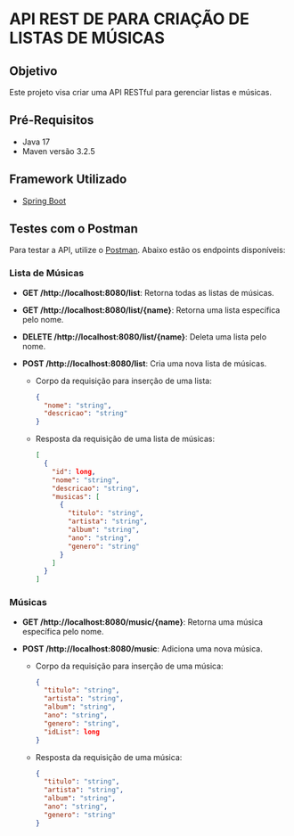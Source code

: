 # API REST DE PARA CRIAÇÃO DE LISTAS DE  MÚSICAS

## Objetivo

Este projeto visa criar uma API RESTful para gerenciar listas e músicas.

## Pré-Requisitos

- Java 17
- Maven versão 3.2.5

## Framework Utilizado

- [Spring Boot](https://spring.io/projects/spring-boot)


## Testes com o Postman

Para testar a API, utilize o [Postman](https://www.postman.com/). Abaixo estão os endpoints disponíveis:

### Lista de Músicas

- **GET /http://localhost:8080/list**: Retorna todas as listas de músicas.
- **GET /http://localhost:8080/list/{name}**: Retorna uma lista específica pelo nome.
- **DELETE /http://localhost:8080/list/{name}**: Deleta uma lista pelo nome.
- **POST /http://localhost:8080/list**: Cria uma nova lista de músicas.

  - Corpo da requisição para inserção de uma lista:
    ```json
    {
      "nome": "string",
      "descricao": "string"
    }
    ```

  - Resposta da requisição de uma lista de músicas:
    ```json
    [
      {
        "id": long,
        "nome": "string",
        "descricao": "string",
        "musicas": [
          {
            "titulo": "string",
            "artista": "string",
            "album": "string",
            "ano": "string",
            "genero": "string"
          }
        ]
      }
    ]
    ```

### Músicas

- **GET /http://localhost:8080/music/{name}**: Retorna uma música específica pelo nome.
- **POST /http://localhost:8080/music**: Adiciona uma nova música.

  - Corpo da requisição para inserção de uma música:
    ```json
    {
      "titulo": "string",
      "artista": "string",
      "album": "string",
      "ano": "string",
      "genero": "string",
      "idList": long
    }
    ```

  - Resposta da requisição de uma música:
    ```json
    {
      "titulo": "string",
      "artista": "string",
      "album": "string",
      "ano": "string",
      "genero": "string"
    }
    ```


              